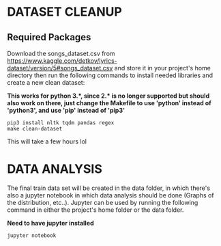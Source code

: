 # DATASET CLEANUP
## Required Packages
Download the songs_dataset.csv from https://www.kaggle.com/detkov/lyrics-dataset/version/5#songs_dataset.csv and store it in your project's home directory then run the
following commands to install needed libraries and create a new clean dataset:

**This works for python 3.\*, since 2.\* is no longer supported but should also work on there, just change the Makefile to use 'python' instead of 'python3', and use 'pip' instead of 'pip3'**

```console
pip3 install nltk tqdm pandas regex
make clean-dataset
```

This will take a few hours lol

# DATA ANALYSIS
The final train data set will be created in the data folder, in which there's also a jupyter notebook in which data analysis should be done (Graphs
of the distribution, etc..). Jupyter can be used by running the following command in either the project's home folder or the data folder.

**Need to have jupyter installed**

```console
jupyter notebook
```